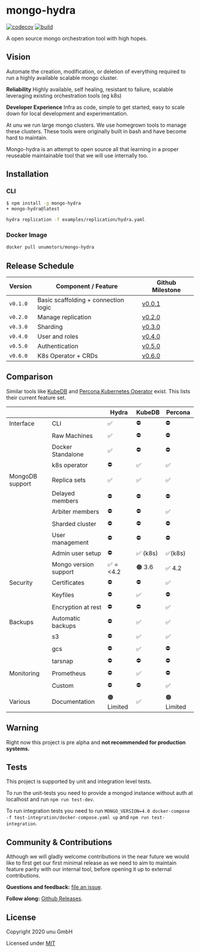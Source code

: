 # mongo-hydra

[![codecov](https://codecov.io/gh/unumotors/mongo-hydra/branch/master/graph/badge.svg)](https://codecov.io/gh/unumotors/mongo-hydra) [![build](https://github.com/unumotors/mongo-hydra/workflows/Node.js%20CI/badge.svg)](https://github.com/unumotors/mongo-hydra/actions)

A open source mongo orchestration tool with high hopes.

## Vision

Automate the creation, modification, or deletion of everything required to run a highly available scalable mongo cluster.

**Reliability** Highly available, self healing, resistant to failure, scalable leveraging existing orchestration tools (eg k8s)

**Developer Experience** Infra as code, simple to get started, easy to scale down for local development and experimentation.

At unu we run large mongo clusters. We use homegrown tools to manage these clusters. These tools were originally built in bash and have become hard to maintain.

Mongo-hydra is an attempt to open source all that learning in a proper reuseable maintainable tool that we will use internally too.

## Installation

### CLI

```sh
$ npm install -g mongo-hydra
+ mongo-hydra@latest

hydra replication -f examples/replication/hydra.yaml
```

### Docker Image

```sh
docker pull unumotors/mongo-hydra
```

## Release Schedule

| Version  | Component / Feature                  | Github Milestone                                               |
|----------|--------------------------------------|----------------------------------------------------------------|
| `v0.1.0` | Basic scaffolding + connection logic | [v0.0.1](https://github.com/unumotors/mongo-hydra/milestone/1) |
| `v0.2.0` | Manage replication                   | [v0.2.0](https://github.com/unumotors/mongo-hydra/milestone/2) |
| `v0.3.0` | Sharding                             | [v0.3.0](https://github.com/unumotors/mongo-hydra/milestone/3) |
| `v0.4.0` | User and roles                       | [v0.4.0](https://github.com/unumotors/mongo-hydra/milestone/4) |
| `v0.5.0` | Authentication                       | [v0.5.0](https://github.com/unumotors/mongo-hydra/milestone/5) |
| `v0.6.0` | K8s Operator + CRDs                  | [v0.6.0](https://github.com/unumotors/mongo-hydra/milestone/6) |

## Comparison

Similar tools like [KubeDB](https://kubedb.com/docs/0.9.0/concepts/databases/mongodb/) and [Percona Kubernetes Operator](https://www.percona.com/doc/kubernetes-operator-for-psmongodb/index.html) exist. This lists their current feature set.

|                 |                       | Hydra     |KubeDB         | Percona    |
|-----------------|-----------------------|-----------|--------------|------------|
| Interface       | CLI                   | ✅        | ⛔           | ⛔         |
|                 | Raw Machines          | ✅        | ⛔           | ⛔         |
|                 | Docker Standalone     | ✅        | ⛔           | ⛔         |
|                 | k8s operator          | ⛔        | ✅           | ✅         |
| MongoDB support | Replica sets          | ✅        | ✅           | ✅         |
|                 | Delayed members       | ⛔        | ⛔           | ⛔         |
|                 | Arbiter members       | ⛔        | ⛔           | ✅         |
|                 | Sharded cluster       | ⛔        | ⛔           | ⛔         |
|                 | User management       | ⛔        | ⛔           | ⛔         |
|                 | Admin user setup      | ⛔        | ✅ (k8s)     | ✅(k8s)    |
|                 | Mongo version support | ✅ =<4.2  | 🟠 3.6       | ✅ 4.2     |
| Security        | Certificates          | ⛔        | ⛔           | ✅         |
|                 | Keyfiles              | ⛔        | ✅           | ⛔         |
|                 | Encryption at rest    | ⛔        | ⛔           | ✅         |
| Backups         | Automatic backups     | ⛔        | ✅           | ✅         |
|                 | s3                    | ⛔        | ✅           | ✅         |
|                 | gcs                   | ⛔        | ✅           | ⛔         |
|                 | tarsnap               | ⛔        | ⛔           | ⛔         |
| Monitoring      | Prometheus            | ⛔        | ✅           | ⛔         |
|                 | Custom                | ⛔        | ⛔           | ✅         |
| Various         | Documentation         | 🟠 Limited| ✅           | 🟠 Limited |

## Warning

Right now this project is pre alpha and **not recommended for production systems.**

## Tests

This project is supported by unit and integration level tests.

To run the unit-tests you need to provide a mongod instance without auth at localhost and run `npm run test-dev`.

To run integration tests you need to run `MONGO_VERSION=4.0 docker-compose -f test-integration/docker-compose.yaml up` and `npm run test-integration`.

## Community & Contributions

Although we will gladly welcome contributions in the near future we would like to first get our first minimal release as we need to aim to maintain feature parity with our internal tool, before opening it up to external contributions.

**Questions and feedback:** [file an issue](https://github.com/unumotors/mongo-hydra/issues).

**Follow along:** [Github Releases](https://github.com/unumotors/mongo-hydra/releases).

## License

Copyright 2020 unu GmbH

Licensed under [MIT](LICENSE)

